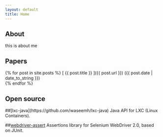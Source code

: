 ```yaml
---
layout: default
title: Home
---
```

<h2>About</h2>
<p> this is about me </p>

<h2>Papers</h2>
{% for post in site.posts %}
   [ {{ post.title }} ]({{ post.url }}) ({{ post.date | date_to_string }})<br/>
{% endfor %}

<h2>Open source</h2>
##[lxc-java](https://github.com/waseemh/lxc-java)
Java API for LXC (Linux Containers).

##[webdriver-assert](https://github.com/waseemh/webdriver-assert)
Assertions library for Selenium WebDriver 2.0, based on JUnit.